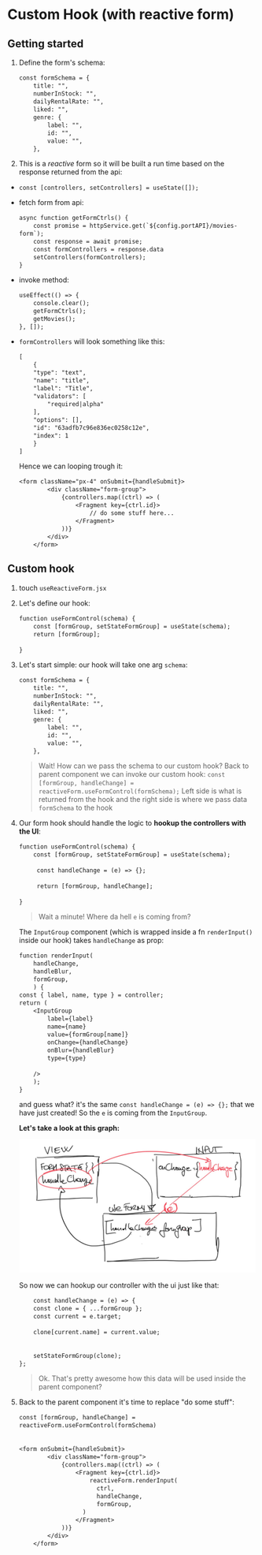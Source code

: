 # Custom Hook (with reactive form)


## Getting started

1. Define the form's schema:

	```
	const formSchema = {
	    title: "",
	    numberInStock: "",
	    dailyRentalRate: "",
	    liked: "",
	    genre: {
	        label: "",
	        id: "",
	        value: "",
	    },
	```


2. This is a *reactive* form so it will be built a run time based on the response returned from the api:

- `const [controllers, setControllers] = useState([]);`
- fetch form from api:

	```
	async function getFormCtrls() {
	    const promise = httpService.get(`${config.portAPI}/movies-form`);
	    const response = await promise;
	    const formControllers = response.data
	    setControllers(formControllers);
	}
	```

- invoke method:

	```
	useEffect(() => {
	    console.clear();
	    getFormCtrls();
	    getMovies();
	}, []);
	```
	

- `formControllers` will look something like this:

	```
	[
	    {
	    "type": "text",
	    "name": "title",
	    "label": "Title",
	    "validators": [
	        "required|alpha"
	    ],
	    "options": [],
	    "id": "63adfb7c96e836ec0258c12e",
	    "index": 1
		}
	]
	```
	
	Hence we can looping trough it:
	
	```
	<form className="px-4" onSubmit={handleSubmit}>
	        <div className="form-group">
	            {controllers.map((ctrl) => (
	                <Fragment key={ctrl.id}>
	                	// do some stuff here...
	                </Fragment>
	            ))}
	        </div>
	    </form>
	```


## Custom hook


1. touch `useReactiveForm.jsx`
2. Let's define our hook:


	```
	function useFormControl(schema) {
	    const [formGroup, setStateFormGroup] = useState(schema);
	    return [formGroup];
	
	}
	```
	
3. Let's start simple: our hook will take one arg `schema`:

	```
	const formSchema = {
	    title: "",
	    numberInStock: "",
	    dailyRentalRate: "",
	    liked: "",
	    genre: {
	        label: "",
	        id: "",
	        value: "",
	    },
	```

	> Wait! How can we pass the schema to our custom hook?
	> Back to parent component we can invoke our custom hook:
	> `const [formGroup, handleChange] = reactiveForm.useFormControl(formSchema);`
	> Left side is what is returned from the hook and the right side is where we pass data `formSchema` to the hook 

4. Our form hook should handle the logic to **hookup the controllers with the UI**:


	```
	function useFormControl(schema) {
	    const [formGroup, setStateFormGroup] = useState(schema);
	    
	     const handleChange = (e) => {};
	     
	     return [formGroup, handleChange];
	
	}
	```

	> Wait a minute! Where da hell `e` is coming from?
	
	The `InputGroup` component (which is wrapped inside a fn `renderInput()` inside our hook) takes `handleChange` as prop:
	
	```
	function renderInput(
		handleChange,
		handleBlur,
		formGroup,
		) {
	const { label, name, type } = controller;
	return (
	    <InputGroup
	        label={label}
	        name={name}
	        value={formGroup[name]}
	        onChange={handleChange}
	        onBlur={handleBlur}
	        type={type}
	      
	    />
		);
	}	
	```
	
	
	and guess what? it's the same `const handleChange = (e) => {};` that we have just created! So the `e` is coming from the `InputGroup`.
	
	**Let's take a look at this graph:**
	
	![imgPath](img/schema.png)
	
	
	
	So now we can hookup our controller with the ui just like that:
	
	```
	    const handleChange = (e) => {
        const clone = { ...formGroup };
        const current = e.target;

        clone[current.name] = current.value;


        setStateFormGroup(clone);
    };
	```


	> Ok. That's pretty awesome how this data will be used inside the parent component?	
	

5. Back to the parent component it's time to replace "do some stuff":

	```
	const [formGroup, handleChange] = reactiveForm.useFormControl(formSchema)
	
	
	<form onSubmit={handleSubmit}>
	        <div className="form-group">
	            {controllers.map((ctrl) => (
	                <Fragment key={ctrl.id}>
	                	reactiveForm.renderInput(
	                      ctrl,
	                      handleChange,
	                      formGroup,
	                  )
	                </Fragment>
	            ))}
	        </div>
	    </form>
	```



















